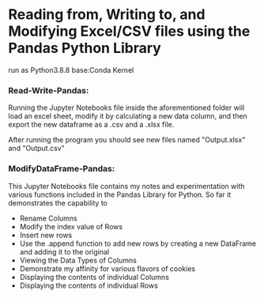 # Reading from, Writing to, and Modifying Excel/CSV files using the Pandas Python Library
run as Python3.8.8 base:Conda Kernel

### Read-Write-Pandas:
Running the Jupyter Notebooks file inside the aforementioned folder will load an excel sheet, modify it by calculating a new data column, and then export the new dataframe as a .csv and a .xlsx file.

After running the program you should see new files named "Output.xlsx" and "Output.csv"

### ModifyDataFrame-Pandas:
This Jupyter Notebooks file contains my notes and experimentation with various functions included in the Pandas Library for Python.
So far it demonstrates the capability to
- Rename Columns
- Modify the index value of Rows
- Insert new rows 
- Use the .append function to add new rows by creating a new DataFrame and adding it to the original
- Viewing the Data Types of Columns
- Demonstrate my affinity for various flavors of cookies
- Displaying the contents of individual Columns
- Displaying the contents of individual Rows